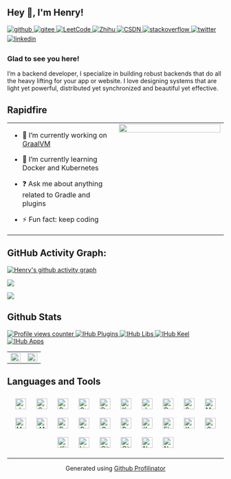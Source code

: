 ## Hey 👋, I'm Henry!  

<a href="https://github.com/henry-hub" target="_blank">
<img src=https://img.shields.io/badge/github-%2324292e.svg?&style=for-the-badge&logo=github&logoColor=white alt=github style="margin-bottom: 5px;" />
</a>
<a href="https://gitee.com/henry-hub" target="_blank">
<img src=https://img.shields.io/badge/gitee-C71D23.svg?&style=for-the-badge&logo=gitee&logoColor=white alt=gitee style="margin-bottom: 5px;" />
</a>
<!-- <a target="_blank" href="https://weibo.com/ihubpub">
<img src="https://img.shields.io/badge/Weibo-E6162D.svg?style=for-the-badge&logo=Sina+Weibo&logoColor=white" alt="Sina Weibo" style="margin-bottom: 5px;"/>
</a> -->
<a target="_blank" href="https://leetcode.cn/u/henry-hub">
<img src="https://img.shields.io/badge/LeetCode-FFA116.svg?style=for-the-badge&logo=LeetCode&logoColor=white" alt="LeetCode" style="margin-bottom: 5px;"/>
</a>
<a target="_blank" href="https://www.zhihu.com/people/ihub">
<img src="https://img.shields.io/badge/Zhihu-0084FF.svg?style=for-the-badge&logo=Zhihu&logoColor=white" alt="Zhihu" style="margin-bottom: 5px;"/>
</a>
<a target="_blank" href="https://blog.csdn.net/u010706566">
<img src="https://img.shields.io/badge/CSDN-E6162D.svg?style=for-the-badge&logoColor=white" alt="CSDN"/>
</a>
<a href="https://stackoverflow.com/users/11459940" target="_blank">
<img src=https://img.shields.io/badge/stackoverflow-%23F28032.svg?&style=for-the-badge&logo=stackoverflow&logoColor=white alt=stackoverflow style="margin-bottom: 5px;" />
</a>
<a href="https://twitter.com/henryli93" target="_blank">
<img src=https://img.shields.io/badge/twitter-%2300acee.svg?&style=for-the-badge&logo=twitter&logoColor=white alt=twitter style="margin-bottom: 5px;" />
</a>
<a href="https://linkedin.com/in/ihubpub" target="_blank">
<img src=https://img.shields.io/badge/linkedin-%231E77B5.svg?&style=for-the-badge&logo=linkedin&logoColor=white alt=linkedin style="margin-bottom: 5px;" />
</a>  
  
### Glad to see you here!  
I’m a backend developer, I specialize in building robust backends that do all the heavy lifting for your app or website. I love designing systems that are light yet powerful, distributed yet synchronized and beautiful yet effective.

## Rapidfire  
<table><tr><td valign="top" width="50%">

- 🔭 I’m currently working on [GraalVM](https://www.graalvm.org)  
  
- 🌱 I’m currently learning Docker and Kubernetes  
  
- ❓ Ask me about anything related to Gradle and plugins  
  
- ⚡ Fun fact: keep coding

</td><td valign="top">

<div align="center">
<img src="https://github-readme-streak-stats.herokuapp.com/?user=henry-hub" align="center" style="width: 100%" />
</div>  

</td></tr></table>  

<!--   GitHub stats graph -->
## GitHub Activity Graph:
[![Henry's github activity graph](https://github-readme-activity-graph.cyclic.app/graph?username=henry-hub&theme=github-compact)](https://github.com/henry-hub)

![](https://github.liheng.website/profile-3d-contrib/profile-green-animate.svg)

![](https://github.liheng.website/github-contribution-grid-snake.svg)

## Github Stats  

<a href="">
<img src="https://komarev.com/ghpvc/?username=henry-hub&&style=flat-square" alt="Profile views counter" />
</a>
<a href="https://github.com/ihub-pub/plugins" target="_blank">
<img src="https://img.shields.io/github/stars/ihub-pub/plugins?label=IHub+Plugins&style=flat-square" alt="IHub Plugins" />
</a>
<a href="https://github.com/ihub-pub/libs" target="_blank">
<img src="https://img.shields.io/github/stars/ihub-pub/libs?label=IHub+Libs&style=flat-square" alt="IHub Libs" />
</a>
<a href="https://github.com/ihub-pub/keel" target="_blank">
<img src="https://img.shields.io/github/stars/ihub-pub/keel?label=IHub+Keel&style=flat-square" alt="IHub Keel" />
</a>
<a href="https://github.com/ihub-pub/apps" target="_blank">
<img src="https://img.shields.io/github/stars/ihub-pub/apps?label=IHub+Apps&style=flat-square" alt="IHub Apps" />
</a>
<!-- <a href="https://www.buymeacoffee.com/henryhub" target="_blank" style="display: inline-block;">
<img src="https://img.shields.io/badge/Donate-Buy%20Me%20A%20Coffee-orange.svg?style=flat-square&logo=buymeacoffee"/>
</a> -->
<!-- <a href="https://liberapay.com/henry-hub" target="_blank" style="display: inline-block;">
<img src="https://img.shields.io/badge/Donate-Liberapay-f6c915.svg?style=flat-square&logo=liberapay"/>
</a> -->
<table><tr><td valign="top" width="50%">

<img src="https://github-readme-stats.vercel.app/api?username=henry-hub&show_icons=true&count_private=true&hide_border=true" align="left" style="width: 100%" />
<!-- <img src="https://github-readme-stats.vercel.app/api?username=henry-hub&bg_color=30,e96443,904e95&title_color=fff&text_color=fff&count_private=true&hide_border=true&hide=stars" align="left" style="width: 100%" /> -->

</td><td valign="top" width="50%">

<img src="https://github-readme-stats.vercel.app/api/top-langs/?username=henry-hub&hide_border=true&layout=compact" align="right" style="width: 100%" />

</td></tr></table>  

<!-- > leetcode commits in the last year

<a href="https://leetcode.cn/u/henry-hub" target="_blank">
<img src=https://leetcode-badge.haozibi.dev/v1cn/chart/submission-calendar/henry-hub.svg?type=past-year alt=LeetCode />
</a> -->

## Languages and Tools  
<div align="center">  
<a href="https://www.java.com/" target="_blank"><img style="margin: 10px" src="https://profilinator.rishav.dev/skills-assets/java-original-wordmark.svg" alt="Java" height="25" /></a>  
<a href="https://www.scala-lang.org/" target="_blank"><img style="margin: 10px" src="https://profilinator.rishav.dev/skills-assets/scala-original-wordmark.svg" alt="Scala" height="25" /></a>  
<a href="https://www.python.org/" target="_blank"><img style="margin: 10px" src="https://profilinator.rishav.dev/skills-assets/python-original.svg" alt="Python" height="25" /></a>  
<a href="https://go.dev/" target="_blank"><img style="margin: 10px" src="https://profilinator.rishav.dev/skills-assets/go-original.svg" alt="Go" height="25" /></a>  
<a href="https://www.docker.com/" target="_blank"><img style="margin: 10px" src="https://profilinator.rishav.dev/skills-assets/docker-original-wordmark.svg" alt="Docker" height="25" /></a>  
<a href="https://kubernetes.io/" target="_blank"><img style="margin: 10px" src="https://profilinator.rishav.dev/skills-assets/kubernetes-icon.svg" alt="Kubernetes" height="25" /></a>  
<a href="https://www.jenkins.io/" target="_blank"><img style="margin: 10px" src="https://profilinator.rishav.dev/skills-assets/jenkins-icon.svg" alt="Jenkins" height="25" /></a>  
<a href="https://dart.dev/" target="_blank"><img style="margin: 10px" src="https://profilinator.rishav.dev/skills-assets/dartlang-icon.svg" alt="Dart" height="25" /></a>  
<a href="https://docs.spring.io/spring-framework/docs/3.0.x/reference/expressions.html#:~:text=The%20Spring%20Expression%20Language%20(SpEL,and%20basic%20string%20templating%20functionality." target="_blank"><img style="margin: 10px" src="https://profilinator.rishav.dev/skills-assets/springio-icon.svg" alt="Spring" height="25" /></a>  
<a href="https://www.mysql.com/" target="_blank"><img style="margin: 10px" src="https://profilinator.rishav.dev/skills-assets/mysql-original-wordmark.svg" alt="MySQL" height="25" /></a>  
<a href="https://mariadb.org/" target="_blank"><img style="margin: 10px" src="https://profilinator.rishav.dev/skills-assets/mariadb.png" alt="Maria DB" height="25" /></a>  
<a href="https://www.mongodb.com/" target="_blank"><img style="margin: 10px" src="https://profilinator.rishav.dev/skills-assets/mongodb-original-wordmark.svg" alt="MongoDB" height="25" /></a>  
<a href="https://redis.io/" target="_blank"><img style="margin: 10px" src="https://profilinator.rishav.dev/skills-assets/redis-original-wordmark.svg" alt="Redis" height="25" /></a>  
<a href="https://www.rabbitmq.com/" target="_blank"><img style="margin: 10px" src="https://profilinator.rishav.dev/skills-assets/rabbitmq-icon.svg" alt="RabbitMQ" height="25" /></a>  
<a href="https://www.oracle.com/in/index.html" target="_blank"><img style="margin: 10px" src="https://profilinator.rishav.dev/skills-assets/oracle-original.svg" alt="Oracle" height="25" /></a>  
<a href="https://www.postgresql.org/" target="_blank"><img style="margin: 10px" src="https://profilinator.rishav.dev/skills-assets/postgresql-original-wordmark.svg" alt="PostgreSQL" height="25" /></a>  
<a href="https://kotlinlang.org/" target="_blank"><img style="margin: 10px" src="https://profilinator.rishav.dev/skills-assets/kotlinlang-icon.svg" alt="Kotlin" height="25" /></a>  
<a href="https://www.elastic.co/" target="_blank"><img style="margin: 10px" src="https://profilinator.rishav.dev/skills-assets/elasticsearch.png" alt="Elastic Search" height="25" /></a>  
<a href="https://kafka.apache.org/" target="_blank"><img style="margin: 10px" src="https://profilinator.rishav.dev/skills-assets/apache_kafka-icon.svg" alt="Kafka" height="25" /></a>  
<a href="https://grafana.com/" target="_blank"><img style="margin: 10px" src="https://profilinator.rishav.dev/skills-assets/grafana.png" alt="Grafana" height="25" /></a>  
<a href="https://www.elastic.co/kibana/" target="_blank"><img style="margin: 10px" src="https://profilinator.rishav.dev/skills-assets/kibana.png" alt="Kibana" height="25" /></a>  
<a href="https://www.linux.org/" target="_blank"><img style="margin: 10px" src="https://profilinator.rishav.dev/skills-assets/linux-original.svg" alt="Linux" height="25" /></a>  
<a href="https://github.com/" target="_blank"><img style="margin: 10px" src="https://profilinator.rishav.dev/skills-assets/git-scm-icon.svg" alt="Git" height="25" /></a>  
<a href="https://about.gitlab.com/" target="_blank"><img style="margin: 10px" src="https://profilinator.rishav.dev/skills-assets/gitlab.svg" alt="GitLab" height="25" /></a>  
<a href="https://nodejs.org/" target="_blank"><img style="margin: 10px" src="https://profilinator.rishav.dev/skills-assets/nodejs-original-wordmark.svg" alt="Node.js" height="25" /></a>  
<a href="https://www.nginx.com/" target="_blank"><img style="margin: 10px" src="https://profilinator.rishav.dev/skills-assets/nginx-original.svg" alt="Nginx" height="25" /></a>  
</div>  

----
<div align="center">Generated using <a href="https://profilinator.rishav.dev/" target="_blank">Github Profilinator</a></div>
